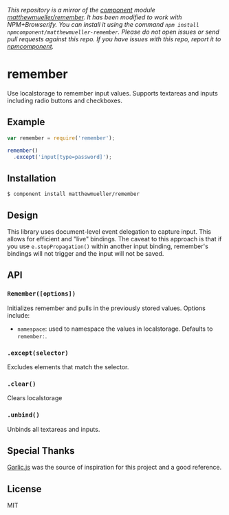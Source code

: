 *This repository is a mirror of the [component](http://component.io) module [matthewmueller/remember](http://github.com/matthewmueller/remember). It has been modified to work with NPM+Browserify. You can install it using the command `npm install npmcomponent/matthewmueller-remember`. Please do not open issues or send pull requests against this repo. If you have issues with this repo, report it to [npmcomponent](https://github.com/airportyh/npmcomponent).*

# remember

  Use localstorage to remember input values. Supports textareas and inputs including radio buttons and checkboxes.

## Example

```js
var remember = require('remember');

remember()
  .except('input[type=password]');
```

## Installation

    $ component install matthewmueller/remember

## Design

This library uses document-level event delegation to capture input. This allows for efficient and "live" bindings. The caveat to this approach is that if you use `e.stopPropagation()` within another input binding, remember's bindings will not trigger and the input will not be saved.

## API

### `Remember([options])`

Initializes remember and pulls in the previously stored values. Options include:

* `namespace`: used to namespace the values in localstorage. Defaults to `remember:`.

### `.except(selector)`

Excludes elements that match the selector.

### `.clear()`

Clears localstorage

### `.unbind()`

Unbinds all textareas and inputs.

## Special Thanks

[Garlic.js](http://garlicjs.org/) was the source of inspiration for this project and a good reference.

## License

  MIT
